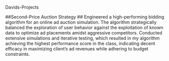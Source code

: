 Davids-Projects


##Second-Price Auction Strategy ## Engineered a high-performing bidding algorithm for an online ad auction simulation. The algorithm strategically balanced the exploration of user behavior against the exploitation of known data to optimize ad placements amidst aggressive competitors. Conducted extensive simulations and iterative testing, which resulted in my algorithm achieving the highest performance score in the class, indicating decent efficacy in maximizing client’s ad revenues while adhering to budget constraints.
